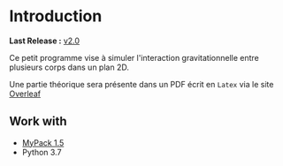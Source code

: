 # Introduction 
**Last Release :** [v2.0](https://github.com/Florian-DELRIEU/Gravitationnal-Sytem/releases/tag/v2.0)

Ce petit programme vise à simuler l'interaction gravitationnelle entre plusieurs corps dans un plan 2D.

Une partie théorique sera présente dans un PDF écrit en `Latex` via le site [Overleaf](https://www.overleaf.com/project/5eee2914a9202b0001db3201)

## Work with
 - [MyPack 1.5](https://github.com/Florian-DELRIEU/MyPack/releases/tag/v1.5)
 - Python 3.7
